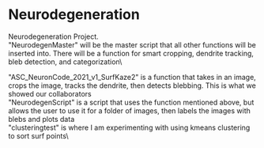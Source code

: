 # Neurodegeneration
Neurodegeneration Project.\
"NeurodegenMaster" will be the master script that all other functions will be inserted into. There will be a function for smart cropping, dendrite tracking, bleb detection, and categorization\ 










"ASC_NeuronCode_2021_v1_SurfKaze2" is a function that takes in an image, crops the image, tracks the dendrite, then detects blebbing. This is what we showed our collaborators\
"NeurodegenScript" is a script that uses the function mentioned above, but allows the user to use it for a folder of images, then labels the images with blebs and plots data\
"clusteringtest" is where I am experimenting with using kmeans clustering to sort surf points\

